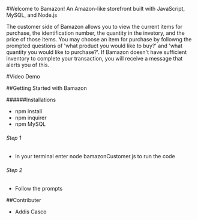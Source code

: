 #Welcome to Bamazon! 
An Amazon-like storefront built with  JavaScript, MySQL, and Node.js


The customer side of Bamazon allows you to view the current items for purchase, the identification number, the quantity in the invetory, and the price of those items. You may choose an item for purchase by followng the prompted questions of 'what product you would like to buy?' and 'what quantity you would like to purchase?'. If Bamazon doesn't have sufficient inventory to complete your transaction, you will receive a message that alerts you of this. 


#Video Demo


##Getting Started with Bamazon

######Installations
+ npm install
+ npm inquirer
+ npm MySQL

###### Step 1
+ In your terminal enter node bamazonCustomer.js to run the code

###### Step 2
+ Follow the prompts

##Contributer
+ Addis Casco